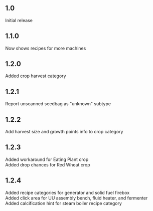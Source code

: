 ## 1.0
Initial release  

## 1.1.0
Now shows recipes for more machines  

## 1.2.0
Added crop harvest category  

## 1.2.1
Report unscanned seedbag as "unknown" subtype  

## 1.2.2
Add harvest size and growth points info to crop category  

## 1.2.3
Added workaround for Eating Plant crop  
Added drop chances for Red Wheat crop  

## 1.2.4
Added recipe categories for generator and solid fuel firebox  
Added click area for UU assembly bench, fluid heater, and fermenter  
Added calcification hint for steam boiler recipe category  